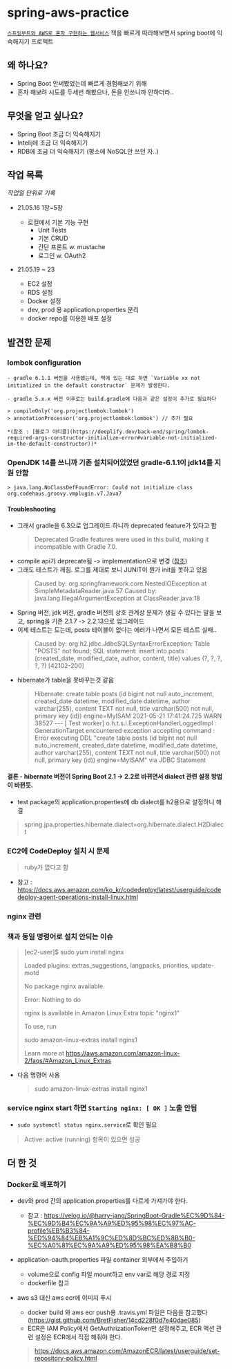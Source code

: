 # spring-aws-practice
[`스프링부트와 AWS로 혼자 구현하는 웹서비스`](http://m.yes24.com/Goods/Detail/83849117)
책을 빠르게 따라해보면서 spring boot에 익숙해지기 프로젝트

## 왜 하나요?

- Spring Boot 안써봤었는데 빠르게 경험해보기 위해
- 혼자 해보려 시도를 두세번 해봤으나, 돈을 안쓰니까 안하더라..

## 무엇을 얻고 싶나요?

- Spring Boot 조금 더 익숙해지기
- Intelij에 조금 더 익숙해지기
- RDB에 조금 더 익숙해지기 (평소에 NoSQL만 쓰던 자..)

## 작업 목록

*작업일 단위로 기록*

- 21.05.16 1장~5장 

  - 로컬에서 기본 기능 구현
    - Unit Tests
    - 기본 CRUD
    - 간단 프론트 w. mustache
    - 로그인 w. OAuth2
  
- 21.05.19 ~ 23

  - EC2 설정
  - RDS 설정
  - Docker 설정
  - dev, prod 용 application.properties 분리
  - docker repo를 이용한 배포 설정

## 발견한 문제

### lombok configuration

    - gradle 6.1.1 버전을 사용했는데, 책에 있는 대로 하면 `Variable xx not initialized in the default constructor` 문제가 발생한다.
      
    - gradle 5.x.x 버전 이후로는 build.gradle에 다음과 같은 설정이 추가로 필요하다
    
    > compileOnly('org.projectlombok:lombok')
    > annotationProcessor('org.projectlombok:lombok') // 추가 필요
  
    *(참조 : [블로그 아티클](https://deeplify.dev/back-end/spring/lombok-required-args-constructor-initialize-error#variable-not-initialized-in-the-default-constructor))*
  
### OpenJDK 14를 쓰니까 기존 설치되어있었던 gradle-6.1.1이 jdk14를 지원 안함
    
    > java.lang.NoClassDefFoundError: Could not initialize class org.codehaus.groovy.vmplugin.v7.Java7

#### Troubleshooting
- 그래서 gradle을 6.3으로 업그레이드 하니까 deprecated feature가 있다고 함
  > Deprecated Gradle features were used in this build, making it incompatible with Gradle 7.0.
- compile api가 deprecate됨 -> implementation으로 변경 ([참조](https://bluayer.com/13))
- 그래도 테스트가 깨짐. 로그를 제대로 보니 JUNIT이 뭔가 init을 못하고 있음
  > Caused by: org.springframework.core.NestedIOException at SimpleMetadataReader.java:57
  Caused by: java.lang.IllegalArgumentException at ClassReader.java:18
- Spring 버전, jdk 버전, gradle 버전의 상호 관계상 문제가 생길 수 있다는 말을 보고, spring을 기존 2.1.7 -> 2.2.13으로 업그레이드
- 이제 테스트는 도는데, posts 테이블이 없다는 에러가 나면서 모든 테스트 실패..
  > Caused by: org.h2.jdbc.JdbcSQLSyntaxErrorException: Table "POSTS" not found; SQL statement:
  insert into posts (created_date, modified_date, author, content, title) values (?, ?, ?, ?, ?) [42102-200]
- hibernate가 table을 못바꾸는것 같음
  > Hibernate: create table posts (id bigint not null auto_increment, created_date datetime, modified_date datetime, author varchar(255), content TEXT not null, title varchar(500) not null, primary key (id)) engine=MyISAM
  2021-05-21 17:41:24.725  WARN 38527 --- [    Test worker] o.h.t.s.i.ExceptionHandlerLoggedImpl     : GenerationTarget encountered exception accepting command : Error executing DDL "create table posts (id bigint not null auto_increment, created_date datetime, modified_date datetime, author varchar(255), content TEXT not null, title varchar(500) not null, primary key (id)) engine=MyISAM" via JDBC Statement

#### 결론 - hibernate 버전이 Spring Boot 2.1 -> 2.2로 바뀌면서 dialect 관련 설정 방법이 바뀐듯.

- test package의 application.properties에 db dialect를 h2용으로 설정하니 해결

> spring.jpa.properties.hibernate.dialect=org.hibernate.dialect.H2Dialect

### EC2에 CodeDeploy 설치 시 문제 
> ruby가 없다고 함

- 참고 : https://docs.aws.amazon.com/ko_kr/codedeploy/latest/userguide/codedeploy-agent-operations-install-linux.html

### nginx 관련
### 책과 동일 명령어로 설치 안되는 이슈
>[ec2-user]$ sudo yum install nginx
> 
> Loaded plugins: extras_suggestions, langpacks, priorities, update-motd
> 
> No package nginx available.
> 
> Error: Nothing to do
> 
> nginx is available in Amazon Linux Extra topic "nginx1"
> 
> To use, run
> 
> sudo amazon-linux-extras install nginx1
>
> Learn more at
https://aws.amazon.com/amazon-linux-2/faqs/#Amazon_Linux_Extras


- 다음 명령어 사용
    > sudo amazon-linux-extras install nginx1

### service nginx start 하면 `Starting nginx: [ OK ]` 노출 안됨
- `sudo systemctl status nginx.service`로 확인 필요
> Active: active (running) 항목이 있으면 성공



## 더 한 것

### Docker로 배포하기

  - dev와 prod 간의 application.properties를 다르게 가져가야 한다.
    - 참고 : https://velog.io/@harry-jang/SpringBoot-Gradle%EC%9D%84-%EC%9D%B4%EC%9A%A9%ED%95%98%EC%97%AC-profile%EB%B3%84-%ED%94%84%EB%A1%9C%ED%8D%BC%ED%8B%B0-%EC%A0%81%EC%9A%A9%ED%95%98%EA%B8%B0
  
  - application-oauth.properties 파일 container 외부에서 주입하기
    - volume으로 config 파일 mount하고 env var로 해당 경로 지정 
    - dockerfile 참고
  
  - aws s3 대신 aws ecr에 이미지 푸시
    - docker build 와 aws ecr push용 .travis.yml 파일은 다음을 참고했다 (https://gist.github.com/BretFisher/14cd228f0d7e40dae085)
    - ECR은 IAM Policy에서 GetAuthrizationToken만 설정해주고, ECR 액션 관련 설정은 ECR에서 직접 해줘야 한다.
    > https://docs.aws.amazon.com/AmazonECR/latest/userguide/set-repository-policy.html
  

  